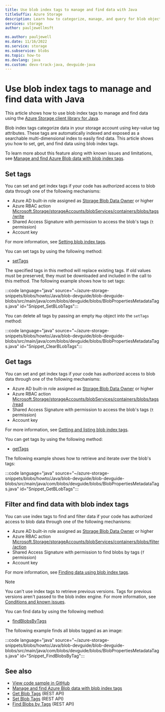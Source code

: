 ```yaml
---
title: Use blob index tags to manage and find data with Java
titleSuffix: Azure Storage
description: Learn how to categorize, manage, and query for blob objects by using the Java client library.  
services: storage
author: pauljewellmsft

ms.author: pauljewell
ms.date: 11/16/2022
ms.service: storage
ms.subservice: blobs
ms.topic: how-to
ms.devlang: java
ms.custom: devx-track-java, devguide-java
---
```


# Use blob index tags to manage and find data with Java

This article shows how to use blob index tags to manage and find data using the [Azure Storage client library for Java](/java/api/overview/azure/storage-blob-readme). 

Blob index tags categorize data in your storage account using key-value tag attributes. These tags are automatically indexed and exposed as a searchable multi-dimensional index to easily find data. This article shows you how to set, get, and find data using blob index tags.

To learn more about this feature along with known issues and limitations, see [Manage and find Azure Blob data with blob index tags](storage-manage-find-blobs.md).

## Set tags

You can set and get index tags if your code has authorized access to blob data through one of the following mechanisms:
- Azure AD built-in role assigned as [Storage Blob Data Owner](../../role-based-access-control/built-in-roles.md#storage-blob-data-owner) or higher
- Azure RBAC action [Microsoft.Storage/storageAccounts/blobServices/containers/blobs/tags/write](../../role-based-access-control/resource-provider-operations.md#microsoftstorage)
- Shared Access Signature with permission to access the blob's tags (`t` permission)
- Account key

For more information, see [Setting blob index tags](storage-manage-find-blobs.md#setting-blob-index-tags).

You can set tags by using the following method:

- [setTags](/java/api/com.azure.storage.blob.specialized.blobclientbase)

The specified tags in this method will replace existing tags. If old values must be preserved, they must be downloaded and included in the call to this method. The following example shows how to set tags:

:::code language="java" source="~/azure-storage-snippets/blobs/howto/Java/blob-devguide/blob-devguide-blobs/src/main/java/com/blobs/devguide/blobs/BlobPropertiesMetadataTags.java" id="Snippet_SetBLobTags":::

You can delete all tags by passing an empty `Map` object into the `setTags` method:

:::code language="java" source="~/azure-storage-snippets/blobs/howto/Java/blob-devguide/blob-devguide-blobs/src/main/java/com/blobs/devguide/blobs/BlobPropertiesMetadataTags.java" id="Snippet_ClearBLobTags":::

## Get tags

You can set and get index tags if your code has authorized access to blob data through one of the following mechanisms:
- Azure AD built-in role assigned as [Storage Blob Data Owner](../../role-based-access-control/built-in-roles.md#storage-blob-data-owner) or higher
- Azure RBAC action [Microsoft.Storage/storageAccounts/blobServices/containers/blobs/tags/read](../../role-based-access-control/resource-provider-operations.md#microsoftstorage)
- Shared Access Signature with permission to access the blob's tags (`t` permission)
- Account key

For more information, see [Getting and listing blob index tags](storage-manage-find-blobs.md#getting-and-listing-blob-index-tags).

You can get tags by using the following method: 

- [getTags](/java/api/com.azure.storage.blob.specialized.blobclientbase)

The following example shows how to retrieve and iterate over the blob's tags:

:::code language="java" source="~/azure-storage-snippets/blobs/howto/Java/blob-devguide/blob-devguide-blobs/src/main/java/com/blobs/devguide/blobs/BlobPropertiesMetadataTags.java" id="Snippet_GetBLobTags":::

## Filter and find data with blob index tags

You can use index tags to find and filter data if your code has authorized access to blob data through one of the following mechanisms:
- Azure AD built-in role assigned as [Storage Blob Data Owner](../../role-based-access-control/built-in-roles.md#storage-blob-data-owner) or higher
- Azure RBAC action [Microsoft.Storage/storageAccounts/blobServices/containers/blobs/filter/action](../../role-based-access-control/resource-provider-operations.md#microsoftstorage)
- Shared Access Signature with permission to find blobs by tags (`f` permission)
- Account key

For more information, see [Finding data using blob index tags](storage-manage-find-blobs.md#finding-data-using-blob-index-tags).

> [!NOTE]
> You can't use index tags to retrieve previous versions. Tags for previous versions aren't passed to the blob index engine. For more information, see [Conditions and known issues](storage-manage-find-blobs.md#conditions-and-known-issues).

You can find data by using the following method: 

- [findBlobsByTags](/java/api/com.azure.storage.blob.blobcontainerclient)

The following example finds all blobs tagged as an image:

:::code language="java" source="~/azure-storage-snippets/blobs/howto/Java/blob-devguide/blob-devguide-blobs/src/main/java/com/blobs/devguide/blobs/BlobPropertiesMetadataTags.java" id="Snippet_FindBlobsByTag":::

## See also

- [View code sample in GitHub](https://github.com/Azure-Samples/AzureStorageSnippets/blob/master/blobs/howto/Java/blob-devguide/blob-devguide-blobs/src/main/java/com/blobs/devguide/blobs/BlobPropertiesMetadataTags.java)
- [Manage and find Azure Blob data with blob index tags](storage-manage-find-blobs.md)
- [Get Blob Tags](/rest/api/storageservices/get-blob-tags) (REST API)
- [Set Blob Tags](/rest/api/storageservices/set-blob-tags) (REST API)
- [Find Blobs by Tags](/rest/api/storageservices/find-blobs-by-tags) (REST API)